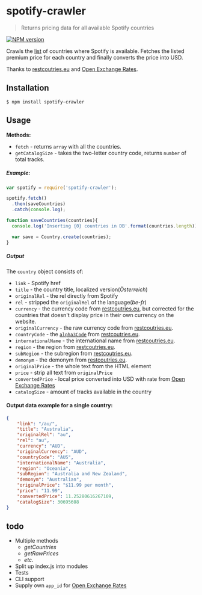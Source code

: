 # spotify-crawler
> Returns pricing data for all available Spotify countries

[![NPM version](https://badge.fury.io/js/spotify-crawler.svg)](https://www.npmjs.org/package/spotify-crawler)

Crawls the [list](https://www.spotify.com/select-your-country/) of countries where Spotify is available. 
Fetches the listed premium price for each country and finally converts the price into USD.

Thanks to [restcoutries.eu](http://restcountries.eu/) and [Open Exchange Rates](https://openexchangerates.org/).

## Installation

```shell
$ npm install spotify-crawler
```

## Usage

**Methods:**
- `fetch` - returns `array` with all the countries.
- `getCatalogSize` - takes the two-letter country code, returns `number` of total tracks.

##### Example:
```js
var spotify = require('spotify-crawler');

spotify.fetch()
  .then(saveCountries)
  .catch(console.log);

function saveCountries(countries){
  console.log('Inserting {0} countries in DB'.format(countries.length));

  var save = Country.create(countries);
}
```


##### Output
The `country` object consists of:
- `link` - Spotify href
- `title` - the country title, localized version(*Österreich*)
- `originalRel` - the rel directly from Spotify
- `rel` - stripped the `originalRel` of the language(*be-fr*)
- `currency` - the currency code from [restcoutries.eu](http://restcountries.eu/), but corrected for the countries that doesn't display price in their own currency on the website.
- `originalCurrency` - the raw currency code from [restcoutries.eu](http://restcountries.eu/).
- `countryCode` - the [`alpha3Code`](https://en.wikipedia.org/wiki/ISO_3166-1_alpha-3) from [restcoutries.eu](http://restcountries.eu/).
- `internationalName` - the international name from  [restcoutries.eu](http://restcountries.eu/).
- `region` - the region from [restcoutries.eu](http://restcountries.eu/).
- `subRegion` - the subregion from [restcoutries.eu](http://restcountries.eu/).
- `demonym` - the demonym from [restcoutries.eu](http://restcountries.eu/).
- `originalPrice` - the whole text from the HTML element
- `price` - strip all text from `originalPrice`
- `convertedPrice` - local price converted into USD with rate from [Open Exchange Rates](https://openexchangerates.org/)
- `catalogSize` - amount of tracks available in the country

#### Output data example for a single country:
```json
{
    "link": "/au/",
    "title": "Australia",
    "originalRel": "au",
    "rel": "au",
    "currency": "AUD",
    "originalCurrency": "AUD",
    "countryCode": "AUS",
    "internationalName": "Australia",
    "region": "Oceania",
    "subRegion": "Australia and New Zealand",
    "demonym": "Australian",
    "originalPrice": "$11.99 per month",
    "price": "11.99",
    "convertedPrice": 11.25280616267109,
    "catalogSize": 30695608
}
```

## todo
- Multiple methods
    - *getCountries*
    - *getRawPrices*
    - *etc.*
- Split up index.js into modules
- Tests
- CLI support
- Supply own `app_id` for [Open Exchange Rates](https://openexchangerates.org/)